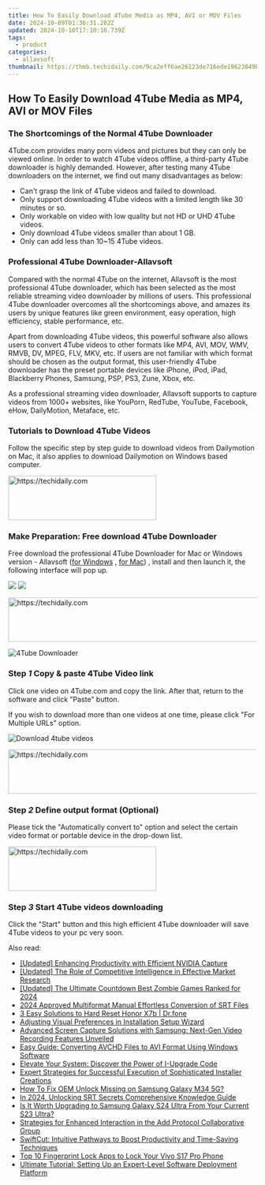 ```yaml
---
title: How To Easily Download 4Tube Media as MP4, AVI or MOV Files
date: 2024-10-09T01:36:31.282Z
updated: 2024-10-10T17:10:16.739Z
tags:
  - product
categories:
  - allavsoft
thumbnail: https://thmb.techidaily.com/9ca2eff6ae26123de716ede19623049b700dbda01116c41da9ae37331ba659b6.jpg
---
```


## How To Easily Download 4Tube Media as MP4, AVI or MOV Files

### The Shortcomings of the Normal 4Tube Downloader

4Tube.com provides many porn videos and pictures but they can only be viewed online. In order to watch 4Tube videos offline, a third-party 4Tube downloader is highly demanded. However, after testing many 4Tube downloaders on the internet, we find out many disadvantages as below:

* Can't grasp the link of 4Tube videos and failed to download.
* Only support downloading 4Tube videos with a limited length like 30 minutes or so.
* Only workable on video with low quality but not HD or UHD 4Tube videos.
* Only download 4Tube videos smaller than about 1 GB.
* Only can add less than 10\~15 4Tube videos.

### Professional 4Tube Downloader-Allavsoft

Compared with the normal 4Tube on the internet, Allavsoft is the most professional 4Tube downloader, which has been selected as the most reliable streaming video downloader by millions of users. This professional 4Tube downloader overcomes all the shortcomings above, and amazes its users by unique features like green environment, easy operation, high efficiency, stable performance, etc.

Apart from downloading 4Tube videos, this powerful software also allows users to convert 4Tube videos to other formats like MP4, AVI, MOV, WMV, RMVB, DV, MPEG, FLV, MKV, etc. If users are not familiar with which format should be chosen as the output format, this user-friendly 4Tube downloader has the preset portable devices like iPhone, iPod, iPad, Blackberry Phones, Samsung, PSP, PS3, Zune, Xbox, etc.

As a professional streaming video downloader, Allavsoft supports to capture videos from 1000+ websites, like YouPorn, RedTube, YouTube, Facebook, eHow, DailyMotion, Metaface, etc.

### Tutorials to Download 4Tube Videos

Follow the specific step by step guide to download videos from Dailymotion on Mac, it also applies to download Dailymotion on Windows based computer.

<!-- affiliate ads begin -->
<a href="https://laganoo.pxf.io/c/5597632/1484951/16446" target="_top" id="1484951">
  <img src="//a.impactradius-go.com/display-ad/16446-1484951" border="0" alt="https://techidaily.com" width="300" height="90"/>
</a>
<img height="0" width="0" src="https://laganoo.pxf.io/i/5597632/1484951/16446" style="position:absolute;visibility:hidden;" border="0" />
<!-- affiliate ads end -->

### Make Preparation: Free download 4Tube Downloader

Free download the professional 4Tube Downloader for Mac or Windows version - Allavsoft ([for Windows](https://tools.techidaily.com/allavsoft/products/) , [for Mac](https://tools.techidaily.com/allavsoft/products/)) , install and then launch it, the following interface will pop up.

[![](https://www.allavsoft.com/how-to/../images/how-to/free-download-win.jpg)](https://tools.techidaily.com/allavsoft/products/) [![](https://www.allavsoft.com/how-to/../images/how-to/free-download-mac.jpg)](https://tools.techidaily.com/allavsoft/products/)

<!-- affiliate ads begin -->
<a href="https://unicoeye.pxf.io/c/5597632/2134494/18498" target="_top" id="2134494">
  <img src="//a.impactradius-go.com/display-ad/18498-2134494" border="0" alt="https://techidaily.com" width="721" height="90"/>
</a>
<img height="0" width="0" src="https://unicoeye.pxf.io/i/5597632/2134494/18498" style="position:absolute;visibility:hidden;" border="0" />
<!-- affiliate ads end -->

![4Tube Downloader](https://www.allavsoft.com/how-to/../images/allavsoft-mac/screen-shot-600.jpg)

### Step _1_ Copy & paste 4Tube Video link

Click one video on 4Tube.com and copy the link. After that, return to the software and click "Paste" button.

If you wish to download more than one videos at one time, please click "For Multiple URLs" option.

![Download 4tube videos](https://www.allavsoft.com/how-to/../images/how-to/4tube-downloader-for-mac-windows/download-4tube-videos-to-mp4.jpg)

<!-- affiliate ads begin -->
<a href="https://appsumo.8odi.net/c/5597632/2049387/7443" target="_top" id="2049387">
  <img src="//a.impactradius-go.com/display-ad/7443-2049387" border="0" alt="https://techidaily.com" width="728" height="90"/>
</a>
<img height="0" width="0" src="https://appsumo.8odi.net/i/5597632/2049387/7443" style="position:absolute;visibility:hidden;" border="0" />
<!-- affiliate ads end -->

### Step _2_ Define output format (Optional)

Please tick the "Automatically convert to" option and select the certain video format or portable device in the drop-down list.

<!-- affiliate ads begin -->
<a href="https://aligracehair.sjv.io/c/5597632/1885928/19272" target="_top" id="1885928">
  <img src="//a.impactradius-go.com/display-ad/19272-1885928" border="0" alt="https://techidaily.com" width="300" height="90"/>
</a>
<img height="0" width="0" src="https://aligracehair.sjv.io/i/5597632/1885928/19272" style="position:absolute;visibility:hidden;" border="0" />
<!-- affiliate ads end -->

### Step _3_ Start 4Tube videos downloading

Click the "Start" button and this high efficient 4Tube downloader will save 4Tube videos to your pc very soon.

<ins class="adsbygoogle"
     style="display:block"
     data-ad-format="autorelaxed"
     data-ad-client="ca-pub-7571918770474297"
     data-ad-slot="1223367746"></ins>

<ins class="adsbygoogle"
     style="display:block"
     data-ad-client="ca-pub-7571918770474297"
     data-ad-slot="8358498916"
     data-ad-format="auto"
     data-full-width-responsive="true"></ins>

<span class="atpl-alsoreadstyle">Also read:</span>
<div><ul>
<li><a href="https://video-screen-grab.techidaily.com/updated-enhancing-productivity-with-efficient-nvidia-capture/"><u>[Updated] Enhancing Productivity with Efficient NVIDIA Capture</u></a></li>
<li><a href="https://fox-access.techidaily.com/updated-the-role-of-competitive-intelligence-in-effective-market-research/"><u>[Updated] The Role of Competitive Intelligence in Effective Market Research</u></a></li>
<li><a href="https://desktop-recording.techidaily.com/updated-the-ultimate-countdown-best-zombie-games-ranked-for-2024/"><u>[Updated] The Ultimate Countdown Best Zombie Games Ranked for 2024</u></a></li>
<li><a href="https://extra-skills.techidaily.com/2024-approved-multiformat-manual-effortless-conversion-of-srt-files/"><u>2024 Approved Multiformat Manual Effortless Conversion of SRT Files</u></a></li>
<li><a href="https://phone-solutions.techidaily.com/3-easy-solutions-to-hard-reset-honor-x7b-drfone-by-drfone-reset-android-reset-android/"><u>3 Easy Solutions to Hard Reset Honor X7b | Dr.fone</u></a></li>
<li><a href="https://fox-making.techidaily.com/adjusting-visual-preferences-in-installation-setup-wizard/"><u>Adjusting Visual Preferences in Installation Setup Wizard</u></a></li>
<li><a href="https://fox-making.techidaily.com/advanced-screen-capture-solutions-with-samsung-next-gen-video-recording-features-unveiled/"><u>Advanced Screen Capture Solutions with Samsung: Next-Gen Video Recording Features Unveiled</u></a></li>
<li><a href="https://fox-making.techidaily.com/easy-guide-converting-avchd-files-to-avi-format-using-windows-software/"><u>Easy Guide: Converting AVCHD Files to AVI Format Using Windows Software</u></a></li>
<li><a href="https://fox-making.techidaily.com/elevate-your-system-discover-the-power-of-i-upgrade-code/"><u>Elevate Your System: Discover the Power of I-Upgrade Code</u></a></li>
<li><a href="https://fox-making.techidaily.com/expert-strategies-for-successful-execution-of-sophisticated-installer-creations/"><u>Expert Strategies for Successful Execution of Sophisticated Installer Creations</u></a></li>
<li><a href="https://android-unlock.techidaily.com/how-to-fix-oem-unlock-missing-on-samsung-galaxy-m34-5g-by-drfone-android/"><u>How To Fix OEM Unlock Missing on Samsung Galaxy M34 5G?</u></a></li>
<li><a href="https://some-guidance.techidaily.com/in-2024-unlocking-srt-secrets-comprehensive-knowledge-guide/"><u>In 2024, Unlocking SRT Secrets Comprehensive Knowledge Guide</u></a></li>
<li><a href="https://buynow-help.techidaily.com/is-it-worth-upgrading-to-samsung-galaxy-s24-ultra-from-your-current-s23-ultra/"><u>Is It Worth Upgrading to Samsung Galaxy S24 Ultra From Your Current S23 Ultra?</u></a></li>
<li><a href="https://fox-making.techidaily.com/strategies-for-enhanced-interaction-in-the-add-protocol-collaborative-group/"><u>Strategies for Enhanced Interaction in the Add Protocol Collaborative Group</u></a></li>
<li><a href="https://fox-making.techidaily.com/swiftcut-intuitive-pathways-to-boost-productivity-and-time-saving-techniques/"><u>SwiftCut: Intuitive Pathways to Boost Productivity and Time-Saving Techniques</u></a></li>
<li><a href="https://android-unlock.techidaily.com/top-10-fingerprint-lock-apps-to-lock-your-vivo-s17-pro-phone-by-drfone-android/"><u>Top 10 Fingerprint Lock Apps to Lock Your Vivo S17 Pro Phone</u></a></li>
<li><a href="https://fox-making.techidaily.com/ultimate-tutorial-setting-up-an-expert-level-software-deployment-platform/"><u>Ultimate Tutorial: Setting Up an Expert-Level Software Deployment Platform</u></a></li>
</ul></div>

